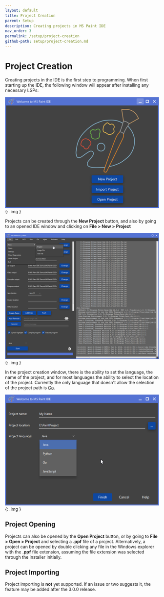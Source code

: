 ```yaml
---
layout: default
title: Project Creation
parent: Setup
description: Creating projects in MS Paint IDE
nav_order: 3
permalink: /setup/project-creation
github-path: setup/project-creation.md
---
```


# Project Creation

Creating projects in the IDE is the first step to programming. When first starting up the IDE, the following window will appear after installing any necessary LSPs:

![](/assets/images/setup/welcome-window.png)
{: .img }

Projects can be created through the **New Project** button, and also by going to an opened IDE window and clicking on **File > New > Project**

![](/assets/images/setup/file-new-project.png)
{: .img }

In the project creation window, there is the ability to set the language, the name of the project, and for most languages the ability to select the location of the project. Currently the only language that doesn't allow the selection of the project path is [Go](/languages/go).

![](/assets/images/setup/project-creation.png)
{: .img }

## Project Opening

Projects can also be opened by the **Open Project** button, or by going to **File > Open > Project** and selecting a **.ppf** file of a project. Alternatively, a project can be opened by double clicking any file in the Windows explorer with the **.ppf** file extension, assuming the file extension was selected through the installer initially.

## Project Importing

Project importing is **not** yet supported. If an issue or two suggests it, the feature may be added after the 3.0.0 release.